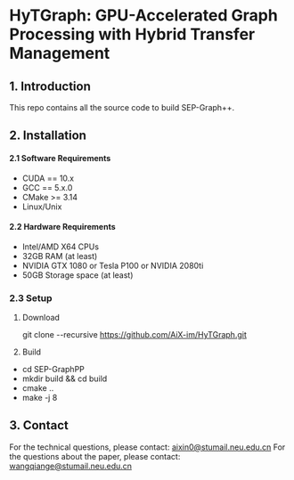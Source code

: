 # HyTGraph: GPU-Accelerated Graph Processing with Hybrid Transfer Management #

## 1. Introduction ##
This repo contains all the source code to build SEP-Graph++.

## 2. Installation ##

#### 2.1 Software Requirements ####
* CUDA == 10.x
* GCC == 5.x.0
* CMake >= 3.14
* Linux/Unix

#### 2.2 Hardware Requirements ####

* Intel/AMD X64 CPUs
* 32GB RAM (at least)
* NVIDIA GTX 1080 or Tesla P100 or NVIDIA 2080ti
* 50GB Storage space (at least)

### 2.3 Setup ###
1. Download

    git clone --recursive https://github.com/AiX-im/HyTGraph.git
    
2. Build

  - cd SEP-GraphPP
  - mkdir build && cd build
  - cmake .. 
  - make -j 8

## 3. Contact ##

For the technical questions, please contact: aixin0@stumail.neu.edu.cn
For the questions about the paper, please contact: wangqiange@stumail.neu.edu.cn
